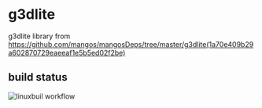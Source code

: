 # g3dlite

g3dlite library from https://github.com/mangos/mangosDeps/tree/master/g3dlite(1a70e409b29a602870729eaeeaf1e5b5ed02f2be)

## build status

![linuxbuil workflow](https://github.com/CasinoHe/actions/workflows/linux.yml/badge.svg)
